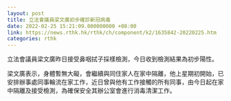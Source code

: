 ```yaml
---
layout: post
title: 立法會議員梁文廣初步確診新冠病毒
date: 2022-02-25 15:21:09.000000000 +08:00
link: https://news.rthk.hk/rthk/ch/component/k2/1635842-20220225.htm
categories: rthk
---
```


立法會議員梁文廣昨日接受鼻咽拭子採樣檢測，今日收到檢測結果為初步陽性。

梁文廣表示，身體暫無大礙，會繼續與同住家人在家中隔離，他上星期初開始，已安排辦事處同事輪流在家工作，近日曾與他有工作接觸的所有同事，由今日起在家中隔離及接受檢測，為確保安全其辦公室會進行消毒清潔工作。
